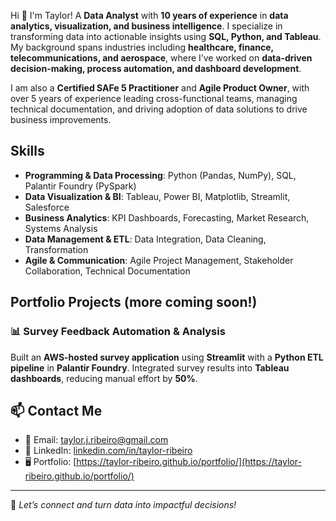 Hi 👋 I'm Taylor! A **Data Analyst** with **10 years of experience** in **data analytics, visualization, and business intelligence**. I specialize in transforming data into actionable insights using **SQL, Python, and Tableau**. My background spans industries including **healthcare, finance, telecommunications, and aerospace**, where I’ve worked on **data-driven decision-making, process automation, and dashboard development**.  

I am also a **Certified SAFe 5 Practitioner** and **Agile Product Owner**, with over 5 years of experience leading cross-functional teams, managing technical documentation, and driving adoption of data solutions to drive business improvements.  

## Skills  
- **Programming & Data Processing**: Python (Pandas, NumPy), SQL, Palantir Foundry (PySpark)  
- **Data Visualization & BI**: Tableau, Power BI, Matplotlib, Streamlit, Salesforce  
- **Business Analytics**: KPI Dashboards, Forecasting, Market Research, Systems Analysis  
- **Data Management & ETL**: Data Integration, Data Cleaning, Transformation  
- **Agile & Communication**: Agile Project Management, Stakeholder Collaboration, Technical Documentation

## Portfolio Projects (more coming soon!) 
### 📊 Survey Feedback Automation & Analysis  
Built an **AWS-hosted survey application** using **Streamlit** with a **Python ETL pipeline** in **Palantir Foundry**. Integrated survey results into **Tableau dashboards**, reducing manual effort by **50%**.  

## 📫 Contact Me  
- 📧 Email: [taylor.j.ribeiro@gmail.com](mailto:taylor.j.ribeiro@gmail.com)  
- 💼 LinkedIn: [linkedin.com/in/taylor-ribeiro](https://www.linkedin.com/in/taylor-ribeiro)  
- 🖥️ Portfolio: [https://taylor-ribeiro.github.io/portfolio/](https://taylor-ribeiro.github.io/portfolio/) 

---

🚀 *Let’s connect and turn data into impactful decisions!*  
